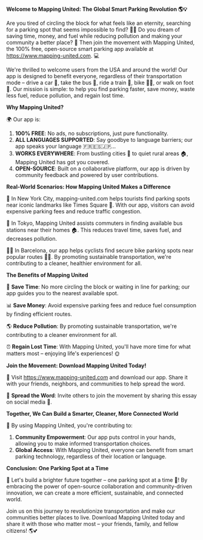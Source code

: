 **Welcome to Mapping United: The Global Smart Parking Revolution 🌎💡**

Are you tired of circling the block for what feels like an eternity, searching for a parking spot that seems impossible to find? 🚗😩 Do you dream of saving time, money, and fuel while reducing pollution and making your community a better place? 🌟 Then join the movement with Mapping United, the 100% free, open-source smart parking app available at https://www.mapping-united.com. 💻

We're thrilled to welcome users from the USA and around the world! Our app is designed to benefit everyone, regardless of their transportation mode – drive a car 🚗, take the bus 🚌, ride a train 🚂, bike 🚴‍♀️, or walk on foot 👣. Our mission is simple: to help you find parking faster, save money, waste less fuel, reduce pollution, and regain lost time.

**Why Mapping United?**

🌍 Our app is:

1. **100% FREE**: No ads, no subscriptions, just pure functionality.
2. **ALL LANGUAGES SUPPORTED**: Say goodbye to language barriers; our app speaks your language 🇫🇷🇪🇸🇯🇵...
3. **WORKS EVERYWHERE**: From bustling cities 🌆 to quiet rural areas 🏠, Mapping United has got you covered.
4. **OPEN-SOURCE**: Built on a collaborative platform, our app is driven by community feedback and powered by user contributions.

**Real-World Scenarios: How Mapping United Makes a Difference**

🚗 In New York City, mapping-united.com helps tourists find parking spots near iconic landmarks like Times Square 🎉. With our app, visitors can avoid expensive parking fees and reduce traffic congestion.

🚌 In Tokyo, Mapping United assists commuters in finding available bus stations near their homes 🏠. This reduces travel time, saves fuel, and decreases pollution.

🚴‍♀️ In Barcelona, our app helps cyclists find secure bike parking spots near popular routes 🚴‍♂️. By promoting sustainable transportation, we're contributing to a cleaner, healthier environment for all.

**The Benefits of Mapping United**

💸 **Save Time**: No more circling the block or waiting in line for parking; our app guides you to the nearest available spot.

📊 **Save Money**: Avoid expensive parking fees and reduce fuel consumption by finding efficient routes.

🌎 **Reduce Pollution**: By promoting sustainable transportation, we're contributing to a cleaner environment for all.

⏰ **Regain Lost Time**: With Mapping United, you'll have more time for what matters most – enjoying life's experiences! 🌞

**Join the Movement: Download Mapping United Today!**

📲 Visit https://www.mapping-united.com and download our app. Share it with your friends, neighbors, and communities to help spread the word.

💬 **Spread the Word**: Invite others to join the movement by sharing this essay on social media 🤩.

**Together, We Can Build a Smarter, Cleaner, More Connected World**

🌈 By using Mapping United, you're contributing to:

1. **Community Empowerment**: Our app puts control in your hands, allowing you to make informed transportation choices.
2. **Global Access**: With Mapping United, everyone can benefit from smart parking technology, regardless of their location or language.

**Conclusion: One Parking Spot at a Time**

🌟 Let's build a brighter future together – one parking spot at a time 🚗! By embracing the power of open-source collaboration and community-driven innovation, we can create a more efficient, sustainable, and connected world.

Join us on this journey to revolutionize transportation and make our communities better places to live. Download Mapping United today and share it with those who matter most – your friends, family, and fellow citizens! 🌎💕